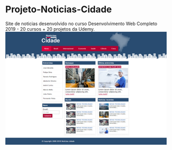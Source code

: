 # Projeto-Noticias-Cidade
Site de noticias desenvolvido no curso Desenvolvimento Web Completo 2019 - 20 cursos + 20 projetos da Udemy.
![Noticias-Cidade](imagens/screen-Projeto-Noticias-Cidade.png)
